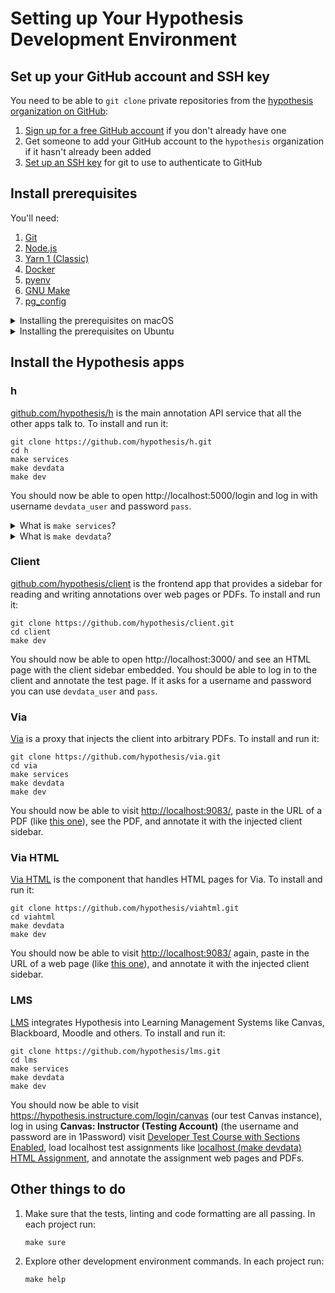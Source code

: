 Setting up Your Hypothesis Development Environment
==================================================

Set up your GitHub account and SSH key
--------------------------------------

You need to be able to `git clone` private repositories from the
[hypothesis organization on GitHub](https://github.com/hypothesis/):

1. [Sign up for a free GitHub account](https://github.com/signup) if you don't already have one
2. Get someone to add your GitHub account to the `hypothesis` organization if it hasn't already been added
3. [Set up an SSH key](https://docs.github.com/en/authentication/connecting-to-github-with-ssh/generating-a-new-ssh-key-and-adding-it-to-the-ssh-agent)
   for git to use to authenticate to GitHub

Install prerequisites
---------------------

You'll need:

1. [Git](https://git-scm.com/)
2. [Node.js](https://nodejs.org/en/)
3. [Yarn 1 (Classic)](https://classic.yarnpkg.com/)
4. [Docker](https://www.docker.com/)
5. [pyenv](https://github.com/pyenv/pyenv)
6. [GNU Make](https://www.gnu.org/software/make/)
7. [pg_config](https://www.postgresql.org/docs/current/app-pgconfig.html)

<details>
<summary>Installing the prerequisites on macOS</summary>

1. Install [Homebrew](https://brew.sh/)
2. Run:
   ```terminal
   brew install git node postgresql pyenv
   npm install --global yarn
   ```
3. Follow [Docker's install instructions](https://docs.docker.com/get-docker/). You **don't** need to install Docker Compose
4. Follow pyenv's instructions to [set up your shell for pyenv](https://github.com/pyenv/pyenv#set-up-your-shell-environment-for-pyenv)
5. Follow pyenv's instructions to [install Python build dependencies](https://github.com/pyenv/pyenv/wiki#suggested-build-environment)
</details>

<details>
<summary>Installing the prerequisites on Ubuntu</summary>

1. Run:
   ```terminal
   sudo apt install git make libpq-dev
   sudo snap install --classic node
   ```
2. Follow [Docker's install instructions](https://docs.docker.com/get-docker/) including the [Post-installation steps for Linux](https://docs.docker.com/engine/install/linux-postinstall/). You **don't** need to install Docker Compose
3. Follow [pyenv's installation instructions](https://github.com/pyenv/pyenv#installation):
   1. The [Basic GitHub Checkout](https://github.com/pyenv/pyenv#basic-github-checkout) method works best on Ubuntu
   2. [Set up your shell](https://github.com/pyenv/pyenv#set-up-your-shell-environment-for-pyenv) for pyenv
   3. [Install the Python build dependencies](https://github.com/pyenv/pyenv/wiki#suggested-build-environment)
      that pyenv needs
</details>

Install the Hypothesis apps
---------------------------

### h

[github.com/hypothesis/h](https://github.com/hypothesis/h/) is the main
annotation API service that all the other apps talk to. To install and run it:

```terminal
git clone https://github.com/hypothesis/h.git
cd h
make services
make devdata
make dev
```

You should now be able to open http://localhost:5000/login and log in with
username `devdata_user` and password `pass`.

<details>
<summary>What is <code>make services</code>?</summary>

An app's `make services` command starts the services that the app requires
(things like Postgres and Elasticsearch) in Docker Compose.  `make services`
generally needs to be re-run each time you restart your computer.
</details>

<details>
<summary>What is <code>make devdata</code>?</summary>

An app's `make devdata` command loads development data from the [our devdata
repo](https://github.com/hypothesis/devdata) into the app's database and
environment variables. `make devdata` doesn't generally need to be re-run
unless we update the devdata repo.
</details>

### Client

[github.com/hypothesis/client](https://github.com/hypothesis/client) is the frontend app that provides
a sidebar for reading and writing annotations over web pages or PDFs. To
install and run it:

```terminal
git clone https://github.com/hypothesis/client.git
cd client
make dev
```

You should now be able to open http://localhost:3000/ and see an HTML page with
the client sidebar embedded. You should be able to log in to the client and
annotate the test page. If it asks for a username and password you can use
`devdata_user` and `pass`.

### Via

[Via](https://github.com/hypothesis/viahtml) is a proxy that injects the client
into arbitrary PDFs. To install and run it:

```terminal
git clone https://github.com/hypothesis/via.git
cd via
make services
make devdata
make dev
```

You should now be able to visit <http://localhost:9083/>, paste in the URL
of a PDF (like [this one](https://en.wikipedia.org/api/rest_v1/page/pdf/Comet_Kohoutek)),
see the PDF, and annotate it with the injected client sidebar.

### Via HTML

[Via HTML](https://github.com/hypothesis/viahtml) is the component that handles
HTML pages for Via.  To install and run it:

```terminal
git clone https://github.com/hypothesis/viahtml.git
cd viahtml
make devdata
make dev
```

You should now be able to visit <http://localhost:9083/> again, paste in the
URL of a web page (like [this one](https://en.wikipedia.org/wiki/Pantala_flavescens)),
and annotate it with the injected client sidebar.

### LMS

[LMS](https://github.com/hypothesis/lms) integrates Hypothesis into Learning
Management Systems like Canvas, Blackboard, Moodle and others. To install and
run it:

```terminal
git clone https://github.com/hypothesis/lms.git
cd lms
make services
make devdata
make dev
```

You should now be able to visit
<https://hypothesis.instructure.com/login/canvas> (our test Canvas instance),
log in using **Canvas: Instructor (Testing Account)** (the username and
password are in 1Password) visit [Developer Test Course with Sections Enabled](https://hypothesis.instructure.com/courses/125),
load localhost test assignments like
[localhost (make devdata) HTML Assignment](https://hypothesis.instructure.com/courses/125/assignments/873),
and annotate the assignment web pages and PDFs.

Other things to do
------------------

1. Make sure that the tests, linting and code formatting are all passing.
   In each project run:

   ```terminal
   make sure
   ```

2. Explore other development environment commands.
   In each project run:

   ```terminal
   make help
   ```
